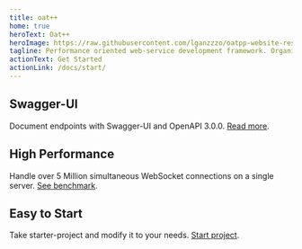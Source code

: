 ```yaml
---
title: oat++
home: true
heroText: Oat++
heroImage: https://raw.githubusercontent.com/lganzzzo/oatpp-website-res/master/logo.png
tagline: Performance oriented web-service development framework. Organic. Pure C++.
actionText: Get Started
actionLink: /docs/start/
---
```


<seo/>

<div class="features">
  <div class="feature">
    <h2>Swagger-UI</h2>
    <p>Document endpoints with Swagger-UI and OpenAPI 3.0.0. <a href="/docs/components/api-controller/#endpoint-annotation-and-api-documentation">Read more</a>.</p>
  </div>
  <div class="feature">
    <h2>High Performance</h2>
    <p>Handle over 5 Million simultaneous WebSocket connections on a single server. <a href="/benchmark/websocket/5-million/">See benchmark</a>.</p>
  </div>
  <div class="feature">
    <h2>Easy to Start</h2>
    <p>Take starter-project and modify it to your needs. <a href="/docs/start/project/">Start project</a>.</p>
  </div>
</div>
